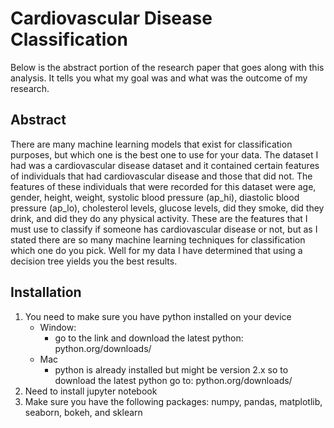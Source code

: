 # Cardiovascular Disease Classification

Below is the abstract portion of the research paper that goes along with this analysis. It tells you what my goal was and what was the outcome of my research. 

## Abstract 
There are many machine learning models that exist for classification purposes, but which one is the best one to use for your data. The dataset I had was a cardiovascular disease dataset and it contained certain features of individuals that had cardiovascular disease and those that did not. The features of these individuals that were recorded for this dataset were age, gender, height, weight, systolic blood pressure (ap_hi), diastolic blood pressure (ap_lo), cholesterol levels, glucose levels, did they smoke, did they drink, and did they do any physical activity. These are the features that I must use to classify if someone has cardiovascular disease or not, but as I stated there are so many machine learning techniques for classification which one do you pick. Well for my data I have determined that using a decision tree yields you the best results.  


## Installation 
1. You need to make sure you have python installed on your device 
    - Window: 
        - go to the link and download the latest python: python.org/downloads/
    - Mac
        - python is already installed but might be version 2.x so to download the latest python go to: python.org/downloads/
2. Need to install jupyter notebook
3. Make sure you have the following packages: numpy, pandas, matplotlib, seaborn, bokeh, and sklearn







